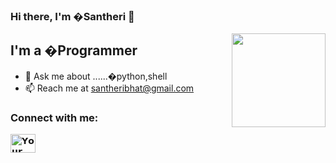
### Hi there, I'm �Santheri 👋

<img align='right' src='https://github.com/Rishit-dagli/Rishit-dagli/blob/master/images/octocat-anime.gif' width='150"'>

## I'm a �Programmer

- 💬 Ask me about ......�python,shell
- 📫 Reach me at santheribhat@gmail.com

### Connect with me:

<a href="https://instagram.com/𝗬𝗼𝘂𝗿 𝗶𝗻𝘀𝘁𝗮𝗴𝗿𝗮𝗺 𝘂𝘀𝗲𝗿𝗻𝗮𝗺𝗲" target="blank"><img align="center" src="https://raw.githubusercontent.com/rahuldkjain/github-profile-readme-generator/master/src/images/icons/Social/instagram.svg" alt="𝗬𝗼𝘂𝗿 𝗶𝗻𝘀𝘁𝗮𝗴𝗿𝗮𝗺 𝘂𝘀𝗲𝗿𝗻𝗮𝗺𝗲" height="30" width="40" /></a>
